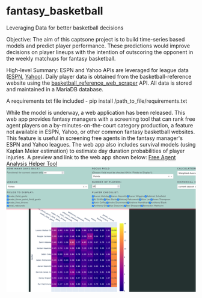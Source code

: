 # fantasy_basketball
Leveraging Data for better basketball decisions

Objective: The aim of this captsone project is to build time-series based models and predict player performance. These predictions would improve decisions on player lineups with the intention of outscoring the opponent in the weekly matchups for fantasy basketball. 

High-level Summary: ESPN and Yahoo APIs are leveraged for league data ([ESPN](https://github.com/cwendt94/espn-api), [Yahoo](https://pypi.org/project/yahoo-fantasy-api/)). Daily player data is obtained from the basketball-reference website using the [basketball_reference_web_scraper](https://github.com/jaebradley/basketball_reference_web_scraper) API. All data is stored and maintained in a MariaDB database.

A requirements txt file included - pip install /path_to_file/requirements.txt

While the model is underway, a web application has been released. This web app provides fantasy managers with a screening tool that can rank free agent players on a by-minutes-on-the-court category production, a feature not available in ESPN, Yahoo, or other common fantasy basketball websites. This feature is useful in screening free agents in the fantasy manager's ESPN and Yahoo leagues. The web app also includes survival models (using Kaplan Meier estimation) to estimate day duration probabilities of player injuries. A preview and link to the web app shown below:
[Free Agent Analysis Helper Tool](https://fantasy-basketball-team-dash-aef016454ed4.herokuapp.com/)
![Image](https://github.com/francisco-avalos/fantasy_basketball/blob/main/assets/basketball_hoops2.jpg)

